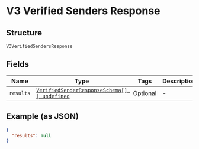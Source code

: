 
# V3 Verified Senders Response

## Structure

`V3VerifiedSendersResponse`

## Fields

| Name | Type | Tags | Description |
|  --- | --- | --- | --- |
| `results` | [`VerifiedSenderResponseSchema[] \| undefined`](../../doc/models/verified-sender-response-schema.md) | Optional | - |

## Example (as JSON)

```json
{
  "results": null
}
```

